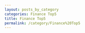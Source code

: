 ```yaml
---
layout: posts_by_category
categories: Finance Top5
title: Finance Top5
permalink: /category/Finance%20Top5
---
```

